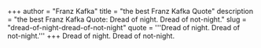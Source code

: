 +++
author = "Franz Kafka"
title = "the best Franz Kafka Quote"
description = "the best Franz Kafka Quote: Dread of night. Dread of not-night."
slug = "dread-of-night-dread-of-not-night"
quote = '''Dread of night. Dread of not-night.'''
+++
Dread of night. Dread of not-night.
